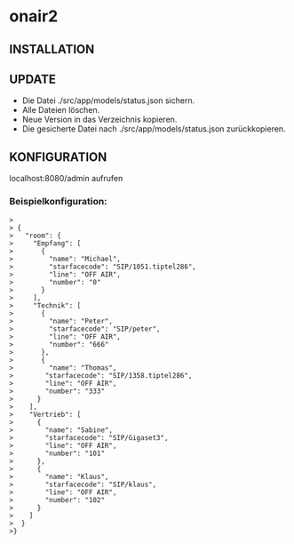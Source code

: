 onair2
======

INSTALLATION
------------

UPDATE
------

* Die Datei ./src/app/models/status.json sichern.
* Alle Dateien löschen.
* Neue Version in das Verzeichnis kopieren.
* Die gesicherte Datei nach ./src/app/models/status.json zurückkopieren.

KONFIGURATION
-------------

localhost:8080/admin aufrufen



### Beispielkonfiguration:

    >
    > {
    >   "room": {
    >     "Empfang": [
    >       {
    >         "name": "Michael",
    >         "starfacecode": "SIP/1051.tiptel286",
    >         "line": "OFF AIR",
    >         "number": "0"
    >       }
    >     ],
    >     "Technik": [
    >       {
    >         "name": "Peter",
    >         "starfacecode": "SIP/peter",
    >         "line": "OFF AIR",
    >         "number": "666"
    >       },
    >       {
    >         "name": "Thomas",
    >        "starfacecode": "SIP/1358.tiptel286",
    >        "line": "OFF AIR",
    >        "number": "333"
    >      }
    >    ],
    >    "Vertrieb": [
    >      {
    >        "name": "Sabine",
    >        "starfacecode": "SIP/Gigaset3",
    >        "line": "OFF AIR",
    >        "number": "101"
    >      },
    >      {
    >        "name": "Klaus",
    >        "starfacecode": "SIP/klaus",
    >        "line": "OFF AIR",
    >        "number": "102"
    >      }
    >    ]
    >  }
    >}
